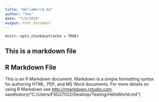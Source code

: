 ```yaml
---
title: "HelloWorld.md"
author: "You"
date: "7/9/2019"
output: html_document
---
```

```{r setup, include=FALSE}
knitr::opts_chunk$set(echo = TRUE)
```
## This is a markdown file
## R Markdown File
This is an R Markdown document. Markdown is a simple formatting syntax for authoring HTML, PDF, and MS Word documents. For more details on using R Markdown see <http://rmarkdown.rstudio.com>.
savehistory("C:/Users/FXG27022/Desktop/Testing/HelloWorld.md")
